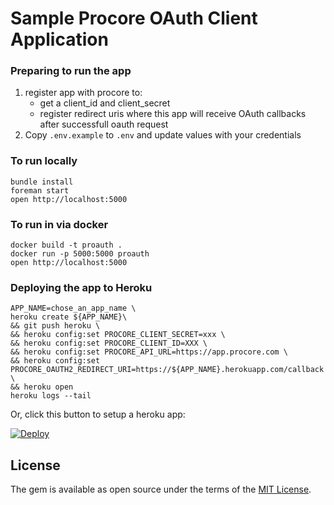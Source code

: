 # Sample Procore OAuth Client Application

### Preparing to run the app

1. register app with procore to:
    - get a client_id and client_secret
    - register redirect uris where this app will receive OAuth callbacks after successfull oauth request
2. Copy `.env.example` to `.env` and update values with your credentials

### To run locally

    bundle install
    foreman start
    open http://localhost:5000

### To run in via docker

    docker build -t proauth .
    docker run -p 5000:5000 proauth
    open http://localhost:5000

### Deploying the app to Heroku

    APP_NAME=chose_an_app_name \
    heroku create ${APP_NAME}\
    && git push heroku \
    && heroku config:set PROCORE_CLIENT_SECRET=xxx \
    && heroku config:set PROCORE_CLIENT_ID=XXX \
    && heroku config:set PROCORE_API_URL=https://app.procore.com \
    && heroku config:set PROCORE_OAUTH2_REDIRECT_URI=https://${APP_NAME}.herokuapp.com/callback \
    && heroku open
    heroku logs --tail

Or, click this button to setup a heroku app:

[![Deploy](https://www.herokucdn.com/deploy/button.svg)](https://heroku.com/deploy?template=https://github.com/procore/proauth)

## License

The gem is available as open source under the terms of the [MIT License](http://opensource.org/licenses/MIT).
